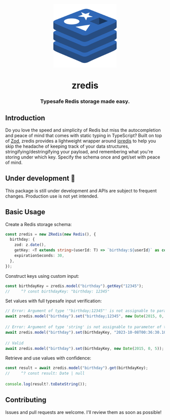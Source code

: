 <div align="center">
  <img src="logo.svg" width="200px" align="center" alt="zredis logo" />
  <h1>zredis</h1>
  <h3>Typesafe Redis storage made easy.</h3>
</div>

## Introduction

Do you love the speed and simplicity of Redis but miss the autocompletion and peace of mind that comes with static typing in TypeScript? Built on top of [Zod](https://github.com/colinhacks/zod), zredis provides a lightweight wrapper around [ioredis](https://github.com/redis/ioredis) to help you skip the headache of keeping track of your data structures, stringifying/destringifying your payload, and remembering what you're storing under which key. Specify the schema once and get/set with peace of mind.

## Under development 🚧

This package is still under development and APIs are subject to frequent changes. Production use is not yet intended.

## Basic Usage

Create a Redis storage schema:

```typescript
const zredis = new ZRedis(new Redis(), {
  birthday: {
    zod: z.date(),
    getKey: <T extends string>(userId: T) => `birthday:${userId}` as const,
    expirationSeconds: 30,
  },
});
```

Construct keys using custom input:

```typescript
const birthdayKey = zredis.model("birthday").getKey("12345");
//     ^? const birthdayKey: "birthday: 12345"
```

Set values with full typesafe input verification:

```typescript
// Error: Argument of type '"birthday;12345"' is not assignable to parameter of type '`birthday:${string}`.
await zredis.model("birthday").set("birthday;12345", new Date(2015, 0, 5));

// Error: Argument of type 'string' is not assignable to parameter of type 'Date'.
await zredis.model("birthday").set(birthdayKey, "2023-10-08T00:36:30.104Z");

// Valid
await zredis.model("birthday").set(birthdayKey, new Date(2015, 0, 5));
```

Retrieve and use values with confidence:

```typescript
const result = await zredis.model("birthday").get(birthdayKey);
//     ^? const result: Date | null

console.log(result?.toDateString());
```

<!--
## Installation

TODO: publish to NPM
-->

<!--
## Documentation

TODO: step by step setup instructions and full documentation of all functions
-->

## Contributing

Issues and pull requests are welcome. I'll review them as soon as possible!
